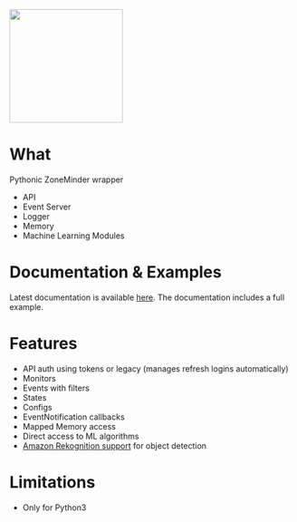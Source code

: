 <img src="https://raw.githubusercontent.com/ZoneMinder/pyzm/master/images/pyzm.png" width="200"/>

What
=====
Pythonic ZoneMinder wrapper
- API
- Event Server
- Logger
- Memory
- Machine Learning Modules

Documentation & Examples
=========================
Latest documentation is available <a href='https://pyzm.readthedocs.io/en/latest/'>here</a>. The documentation includes a full example.

Features
=========
- API auth using tokens or legacy (manages refresh logins automatically)
- Monitors
- Events with filters
- States
- Configs
- EventNotification callbacks
- Mapped Memory access
- Direct access to ML algorithms
- [Amazon Rekognition support](https://medium.com/@michael-ludvig/aws-rekognition-support-for-zoneminder-object-detection-40b71f926a80) for object detection

Limitations
============
* Only for Python3



